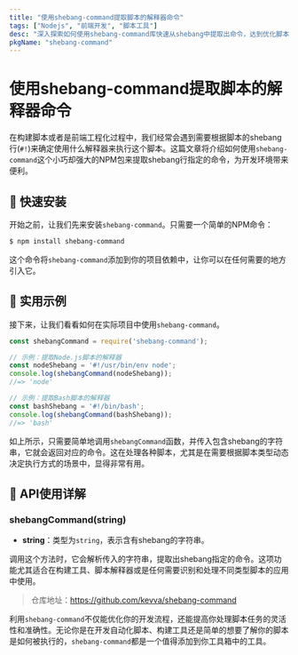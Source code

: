 ```yaml
---
title: "使用shebang-command提取脚本的解释器命令"
tags: ["Nodejs", "前端开发", "脚本工具"]
desc: "深入探索如何使用shebang-command库快速从shebang中提取出命令，达到优化脚本执行的目的。"
pkgName: "shebang-command"
---
```


# 使用shebang-command提取脚本的解释器命令

在构建脚本或者是前端工程化过程中，我们经常会遇到需要根据脚本的shebang行(`#!`)来确定使用什么解释器来执行这个脚本。这篇文章将介绍如何使用`shebang-command`这个小巧却强大的NPM包来提取shebang行指定的命令，为开发环境带来便利。

## 📌 快速安装

开始之前，让我们先来安装`shebang-command`。只需要一个简单的NPM命令：

```sh
$ npm install shebang-command
```

这个命令将`shebang-command`添加到你的项目依赖中，让你可以在任何需要的地方引入它。

## 🚀 实用示例

接下来，让我们看看如何在实际项目中使用`shebang-command`。

```javascript
const shebangCommand = require('shebang-command');

// 示例：提取Node.js脚本的解释器
const nodeShebang = '#!/usr/bin/env node';
console.log(shebangCommand(nodeShebang));
//=> 'node'

// 示例：提取Bash脚本的解释器
const bashShebang = '#!/bin/bash';
console.log(shebangCommand(bashShebang));
//=> 'bash'
```

如上所示，只需要简单地调用`shebangCommand`函数，并传入包含shebang的字符串，它就会返回对应的命令。这在处理各种脚本，尤其是在需要根据脚本类型动态决定执行方式的场景中，显得非常有用。

## 🎯 API使用详解

### shebangCommand(string)

- **string**：类型为`string`，表示含有shebang的字符串。

调用这个方法时，它会解析传入的字符串，提取出shebang指定的命令。这项功能尤其适合在构建工具、脚本解释器或是任何需要识别和处理不同类型脚本的应用中使用。

> 仓库地址：https://github.com/kevva/shebang-command

利用`shebang-command`不仅能优化你的开发流程，还能提高你处理脚本任务的灵活性和准确性。无论你是在开发自动化脚本、构建工具还是简单的想要了解你的脚本是如何被执行的，`shebang-command`都是一个值得添加到你工具箱中的工具。